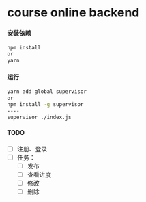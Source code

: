 # course online backend

#### 安装依赖

```bash
npm install
or
yarn
```

#### 运行

```bash
yarn add global supervisor
or
npm install -g supervisor
----
supervisor ./index.js
```

#### TODO

- [ ] 注册、登录
- [ ] 任务：
  - [ ] 发布
  - [ ] 查看进度
  - [ ] 修改
  - [ ] 删除